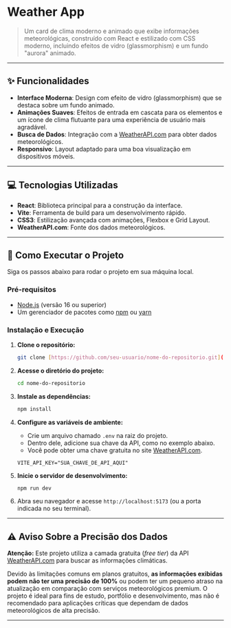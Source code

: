# Weather App

> Um card de clima moderno e animado que exibe informações meteorológicas, construído com React e estilizado com CSS moderno, incluindo efeitos de vidro (glassmorphism) e um fundo "aurora" animado.

---

## ✨ Funcionalidades
-   **Interface Moderna**: Design com efeito de vidro (glassmorphism) que se destaca sobre um fundo animado.
-   **Animações Suaves**: Efeitos de entrada em cascata para os elementos e um ícone de clima flutuante para uma experiência de usuário mais agradável.
-   **Busca de Dados**: Integração com a [WeatherAPI.com](https://www.weatherapi.com/) para obter dados meteorológicos.
-   **Responsivo**: Layout adaptado para uma boa visualização em dispositivos móveis.

---

## 💻 Tecnologias Utilizadas

-   **React**: Biblioteca principal para a construção da interface.
-   **Vite**: Ferramenta de build para um desenvolvimento rápido.
-   **CSS3**: Estilização avançada com animações, Flexbox e Grid Layout.
-   **WeatherAPI.com**: Fonte dos dados meteorológicos.

---

## 🚀 Como Executar o Projeto

Siga os passos abaixo para rodar o projeto em sua máquina local.

### Pré-requisitos

-   [Node.js](https://nodejs.org/en/) (versão 16 ou superior)
-   Um gerenciador de pacotes como [npm](https://www.npmjs.com/) ou [yarn](https://yarnpkg.com/)

### Instalação e Execução

1.  **Clone o repositório:**
    ```bash
    git clone [https://github.com/seu-usuario/nome-do-repositorio.git](https://github.com/seu-usuario/nome-do-repositorio.git)
    ```

2.  **Acesse o diretório do projeto:**
    ```bash
    cd nome-do-repositorio
    ```

3.  **Instale as dependências:**
    ```bash
    npm install
    ```

4.  **Configure as variáveis de ambiente:**
    -   Crie um arquivo chamado `.env` na raiz do projeto.
    -   Dentro dele, adicione sua chave da API, como no exemplo abaixo.
    -   Você pode obter uma chave gratuita no site [WeatherAPI.com](https://www.weatherapi.com/).

    ```env
    VITE_API_KEY="SUA_CHAVE_DE_API_AQUI"
    ```

5.  **Inicie o servidor de desenvolvimento:**
    ```bash
    npm run dev
    ```

6.  Abra seu navegador e acesse `http://localhost:5173` (ou a porta indicada no seu terminal).

---

## ⚠️ Aviso Sobre a Precisão dos Dados

**Atenção:** Este projeto utiliza a camada gratuita (*free tier*) da API [WeatherAPI.com](https://www.weatherapi.com/) para buscar as informações climáticas.

Devido às limitações comuns em planos gratuitos, **as informações exibidas podem não ter uma precisão de 100%** ou podem ter um pequeno atraso na atualização em comparação com serviços meteorológicos premium. O projeto é ideal para fins de estudo, portfólio e desenvolvimento, mas não é recomendado para aplicações críticas que dependam de dados meteorológicos de alta precisão.

---

